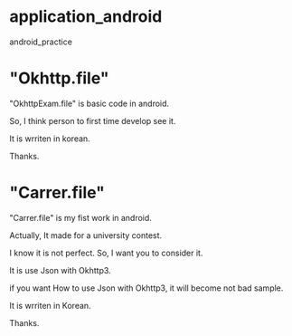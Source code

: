# application_android
android_practice

"Okhttp.file"
=============================================

"OkhttpExam.file" is basic code in android.

So, I think person to first time develop see it.

It is wrriten in korean.

Thanks.

"Carrer.file"
==============================================
"Carrer.file" is my fist work in android.

Actually, It made for a university contest.

I know it is not perfect.
So, I want you to consider it.

It is use Json with Okhttp3.

if you want How to use Json with Okhttp3, it will become not bad sample.

It is wrriten in Korean.

Thanks.
